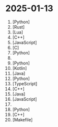 # 2025-01-13

1. [](https://github.comundefined "OCR software, free and offline. 开源、免费的离线OCR软件。支持截屏/批量导入图片，PDF文档识别，排除水印/页眉页脚，扫描/生成二维码。内置多国语言库。") [Python]
2. [](https://github.comundefined "🤱🏻 Turn any webpage into a desktop app with Rust. 🤱🏻 利用 Rust 轻松构建轻量级多端桌面应用") [Rust]
3. [](https://github.comundefined "Rime 配置：雾凇拼音 | 长期维护的简体词库") [Lua]
4. [](https://github.comundefined "《明日方舟》小助手，全日常一键长草！| A one-click tool for the daily tasks of Arknights, supporting all clients.") [C++]
5. [](https://github.comundefined "猫抓 浏览器资源嗅探扩展 / cat-catch Browser Resource Sniffing Extension") [JavaScript]
6. [](https://github.comundefined "Lean's LEDE source") [C]
7. [](https://github.comundefined "分享 GitHub 上有趣、入门级的开源项目。Share interesting, entry-level open source projects on GitHub.") [Python]
8. [](https://github.comundefined "图解计算机网络、操作系统、计算机组成、数据库，共 1000 张图 + 50 万字，破除晦涩难懂的计算机基础知识，让天下没有难懂的八股文！🚀 在线阅读：https://xiaolincoding.com") 
9. [](https://github.comundefined "手写实现李航《统计学习方法》书中全部算法") [Python]
10. [](https://github.comundefined "哔哩哔哩 的第三方 Android TV 应用。A third-party Android TV app for Bilibili.") [Kotlin]
11. [](https://github.comundefined "以开源为核心的IDaas/IAM平台，用于管理企业内员工账号、权限、身份认证、应用访问，帮助整合部署在本地或云端的内部办公系统、业务系统及三方 SaaS 系统的所有身份，实现一个账号打通所有应用的服务。") [Java]
12. [](https://github.comundefined "文件快递柜-匿名口令分享文本，文件，像拿快递一样取文件（FileCodeBox - File Express Cabinet - Anonymous Passcode Sharing Text, Files, Like Taking Express Delivery for Files）") [Python]
13. [](https://github.comundefined "🌟 Wiki of OI / ICPC for everyone. （某大型游戏线上攻略，内含炫酷算术魔法）") [TypeScript]
14. [](https://github.comundefined "Qt based cross-platform GUI proxy configuration manager (backend: sing-box)") [C++]
15. [](https://github.comundefined "🔥🔥🔥轻量级动态线程池，内置监控告警功能，集成三方中间件线程池管理，基于主流配置中心（已支持Nacos、Apollo，Zookeeper、Consul、Etcd，可通过SPI自定义实现）。Lightweight dynamic threadpool, with monitoring and alarming functions, base on popular config centers (already support Nacos、Apollo、Zookeeper、Consul, can be customized through SPI).") [Java]
16. [](https://github.comundefined "✯ 可直连访问的电视/广播图标库与相关工具项目 ✯ 🔕 永久免费 直连访问 完整开源 不断完善的台标 支持IPv4/IPv6双栈访问 🔕") [JavaScript]
17. [](https://github.comundefined "Salt Player for Android Release, Feedback.") 
18. [](https://github.comundefined "🚀「Douyin_TikTok_Download_API」是一个开箱即用的高性能异步抖音、快手、TikTok、Bilibili数据爬取工具，支持API调用，在线批量解析及下载。") [Python]
19. [](https://github.comundefined "第三方B站客户端，目前可以运行在PC全平台、PSVita、PS4 、Xbox 和 Nintendo Switch上") [C++]
20. [](https://github.comundefined "IPTV checker tool for Docker && Desktop && CMD, check your playlist is available") [Makefile]
